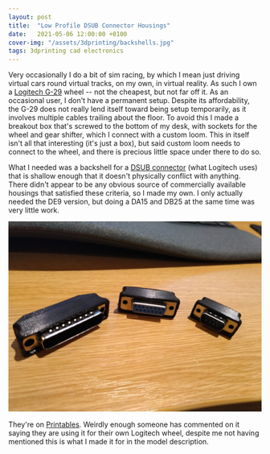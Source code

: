```yaml
---
layout: post
title:  "Low Profile DSUB Connector Housings"
date:   2021-05-06 12:00:00 +0100
cover-img: "/assets/3dprinting/backshells.jpg"
tags: 3dprinting cad electronics
---
```

Very occasionally I do a bit of sim racing, by which I mean just driving virtual cars round virtual tracks, on my own, in virtual reality. As such I own a [Logitech G-29](https://www.logitechg.com/en-gb/products/driving/driving-force-racing-wheel.html) wheel -- not the cheapest, but not far off it. As an occasional user, I don't have a permanent setup. Despite its affordability, the G-29 does not really lend itself toward being setup temporarily, as it involves multiple cables trailing about the floor. To avoid this I made a breakout box that's screwed to the bottom of my desk, with sockets for the wheel and gear shifter, which I connect with a custom loom. This in itself isn't all that interesting (it's just a box), but said custom loom needs to connect to the wheel, and there is precious little space under there to do so.

What I needed was a backshell for a [DSUB connector](https://en.wikipedia.org/wiki/D-subminiature) (what Logitech uses) that is shallow enough that it doesn't physically conflict with anything. There didn't appear to be any obvious source of commercially available housings that satisfied these criteria, so I made my own. I only actually needed the DE9 version, but doing a DA15 and DB25 at the same time was very little work.

![DSUB Backshells](/assets/3dprinting/backshells.jpg)

They're on [Printables](https://www.printables.com/model/156664-db9-db15-db25-dsub-connector-low-profile-housing-s). Weirdly enough someone has commented on it saying they are using it for their own Logitech wheel, despite me not having mentioned this is what I made it for in the model description.
